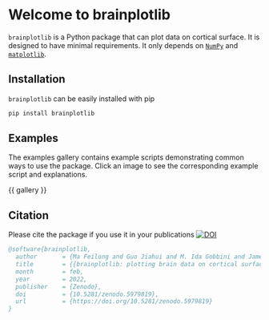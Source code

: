# Welcome to brainplotlib

`brainplotlib` is a Python package that can plot data on cortical surface.
It is designed to have minimal requirements.
It only depends on [`NumPy`](https://numpy.org/) and [`matplotlib`](https://matplotlib.org/).


## Installation

`brainplotlib` can be easily installed with pip
```bash
pip install brainplotlib
```


## Examples

The examples gallery contains example scripts demonstrating common ways to use the package.
Click an image to see the corresponding example script and explanations.

{{ gallery }}


## Citation

Please cite the package if you use it in your publications
[![DOI](https://zenodo.org/badge/DOI/10.5281/zenodo.5979819.svg)](https://doi.org/10.5281/zenodo.5979819)
```bibtex
@software{brainplotlib,
  author       = {Ma Feilong and Guo Jiahui and M. Ida Gobbini and James V. Haxby},
  title        = {{brainplotlib: plotting brain data on cortical surface}},
  month        = feb,
  year         = 2022,
  publisher    = {Zenodo},
  doi          = {10.5281/zenodo.5979819},
  url          = {https://doi.org/10.5281/zenodo.5979819}
}
```
